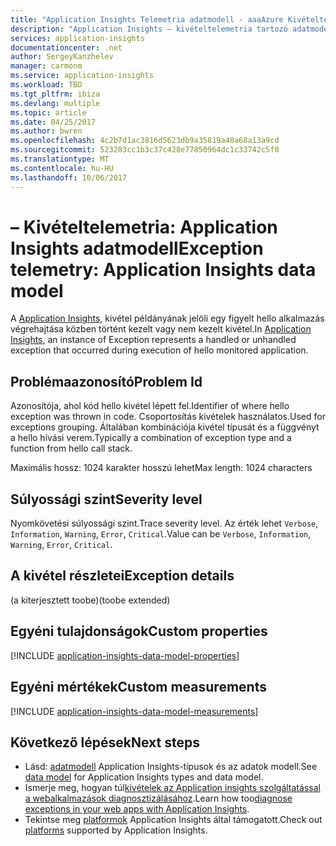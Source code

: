 ```yaml
---
title: "Application Insights Telemetria adatmodell - aaaAzure Kivételtelemetria |} Microsoft Docs"
description: "Application Insights – kivételtelemetria tartozó adatmodell"
services: application-insights
documentationcenter: .net
author: SergeyKanzhelev
manager: carmonm
ms.service: application-insights
ms.workload: TBD
ms.tgt_pltfrm: ibiza
ms.devlang: multiple
ms.topic: article
ms.date: 04/25/2017
ms.author: bwren
ms.openlocfilehash: 4c2b7d1ac3816d5623db9a35819a48a68a13a9cd
ms.sourcegitcommit: 523283cc1b3c37c428e77850964dc1c33742c5f0
ms.translationtype: MT
ms.contentlocale: hu-HU
ms.lasthandoff: 10/06/2017
---
```

# <a name="exception-telemetry-application-insights-data-model"></a><span data-ttu-id="143d1-103">– Kivételtelemetria: Application Insights adatmodell</span><span class="sxs-lookup"><span data-stu-id="143d1-103">Exception telemetry: Application Insights data model</span></span>

<span data-ttu-id="143d1-104">A [Application Insights](app-insights-overview.md), kivétel példányának jelöli egy figyelt hello alkalmazás végrehajtása közben történt kezelt vagy nem kezelt kivétel.</span><span class="sxs-lookup"><span data-stu-id="143d1-104">In [Application Insights](app-insights-overview.md), an instance of Exception represents a handled or unhandled exception that occurred during execution of hello monitored application.</span></span>

## <a name="problem-id"></a><span data-ttu-id="143d1-105">Problémaazonosító</span><span class="sxs-lookup"><span data-stu-id="143d1-105">Problem Id</span></span>

<span data-ttu-id="143d1-106">Azonosítója, ahol kód hello kivétel lépett fel.</span><span class="sxs-lookup"><span data-stu-id="143d1-106">Identifier of where hello exception was thrown in code.</span></span> <span data-ttu-id="143d1-107">Csoportosítás kivételek használatos.</span><span class="sxs-lookup"><span data-stu-id="143d1-107">Used for exceptions grouping.</span></span> <span data-ttu-id="143d1-108">Általában kombinációja kivétel típusát és a függvényt a hello hívási verem.</span><span class="sxs-lookup"><span data-stu-id="143d1-108">Typically a combination of exception type and a function from hello call stack.</span></span>

<span data-ttu-id="143d1-109">Maximális hossz: 1024 karakter hosszú lehet</span><span class="sxs-lookup"><span data-stu-id="143d1-109">Max length: 1024 characters</span></span>

## <a name="severity-level"></a><span data-ttu-id="143d1-110">Súlyossági szint</span><span class="sxs-lookup"><span data-stu-id="143d1-110">Severity level</span></span>

<span data-ttu-id="143d1-111">Nyomkövetési súlyossági szint.</span><span class="sxs-lookup"><span data-stu-id="143d1-111">Trace severity level.</span></span> <span data-ttu-id="143d1-112">Az érték lehet `Verbose`, `Information`, `Warning`, `Error`, `Critical`.</span><span class="sxs-lookup"><span data-stu-id="143d1-112">Value can be `Verbose`, `Information`, `Warning`, `Error`, `Critical`.</span></span>

## <a name="exception-details"></a><span data-ttu-id="143d1-113">A kivétel részletei</span><span class="sxs-lookup"><span data-stu-id="143d1-113">Exception details</span></span>

<span data-ttu-id="143d1-114">(a kiterjesztett toobe)</span><span class="sxs-lookup"><span data-stu-id="143d1-114">(toobe extended)</span></span>

## <a name="custom-properties"></a><span data-ttu-id="143d1-115">Egyéni tulajdonságok</span><span class="sxs-lookup"><span data-stu-id="143d1-115">Custom properties</span></span>

[!INCLUDE [application-insights-data-model-properties](../../includes/application-insights-data-model-properties.md)]

## <a name="custom-measurements"></a><span data-ttu-id="143d1-116">Egyéni mértékek</span><span class="sxs-lookup"><span data-stu-id="143d1-116">Custom measurements</span></span>

[!INCLUDE [application-insights-data-model-measurements](../../includes/application-insights-data-model-measurements.md)]

## <a name="next-steps"></a><span data-ttu-id="143d1-117">Következő lépések</span><span class="sxs-lookup"><span data-stu-id="143d1-117">Next steps</span></span>

- <span data-ttu-id="143d1-118">Lásd: [adatmodell](application-insights-data-model.md) Application Insights-típusok és az adatok modell.</span><span class="sxs-lookup"><span data-stu-id="143d1-118">See [data model](application-insights-data-model.md) for Application Insights types and data model.</span></span>
- <span data-ttu-id="143d1-119">Ismerje meg, hogyan túl[kivételek az Application insights szolgáltatással a webalkalmazások diagnosztizálásához](app-insights-asp-net-exceptions.md).</span><span class="sxs-lookup"><span data-stu-id="143d1-119">Learn how too[diagnose exceptions in your web apps with Application Insights](app-insights-asp-net-exceptions.md).</span></span>
- <span data-ttu-id="143d1-120">Tekintse meg [platformok](app-insights-platforms.md) Application Insights által támogatott.</span><span class="sxs-lookup"><span data-stu-id="143d1-120">Check out [platforms](app-insights-platforms.md) supported by Application Insights.</span></span>
